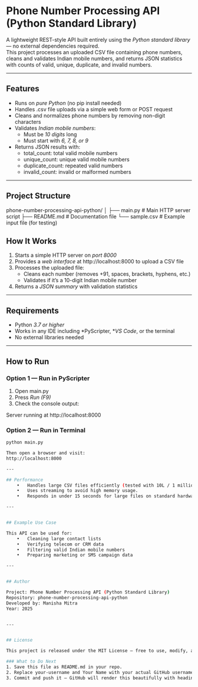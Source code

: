 # Phone Number Processing API (Python Standard Library)

A lightweight REST-style API built entirely using the *Python standard library* — no external dependencies required.  
This project processes an uploaded CSV file containing phone numbers, cleans and validates Indian mobile numbers, and returns JSON statistics with counts of valid, unique, duplicate, and invalid numbers.

---

## Features
- Runs on *pure Python* (no pip install needed)  
- Handles .csv file uploads via a simple web form or POST request  
- Cleans and normalizes phone numbers by removing non-digit characters  
- Validates *Indian mobile numbers*:
  - Must be *10 digits* long  
  - Must start with *6, 7, 8, or 9*  
- Returns JSON results with:
  - total_count: total valid mobile numbers  
  - unique_count: unique valid mobile numbers  
  - duplicate_count: repeated valid numbers  
  - invalid_count: invalid or malformed numbers  

---

## Project Structure

phone-number-processing-api-python/
│
├── main.py        # Main HTTP server script
├── README.md      # Documentation file
└── sample.csv     # Example input file (for testing)

## How It Works
1. Starts a simple HTTP server on *port 8000*
2. Provides a *web interface* at http://localhost:8000 to upload a CSV file
3. Processes the uploaded file:
   - Cleans each number (removes +91, spaces, brackets, hyphens, etc.)
   - Validates if it’s a 10-digit Indian mobile number
4. Returns a *JSON summary* with validation statistics

---

## Requirements
- Python *3.7 or higher*
- Works in any IDE including *PyScripter, **VS Code*, or the terminal
- No external libraries needed

---

## How to Run

### Option 1 — Run in PyScripter
1. Open main.py
2. Press *Run (F9)*  
3. Check the console output:

Server running at http://localhost:8000

### Option 2 — Run in Terminal
```bash
python main.py

Then open a browser and visit:
http://localhost:8000

---

## Performance
	•	Handles large CSV files efficiently (tested with 10L / 1 million numbers).
	•	Uses streaming to avoid high memory usage.
	•	Responds in under 15 seconds for large files on standard hardware.

---


## Example Use Case

This API can be used for:
	•	Cleaning large contact lists
	•	Verifying telecom or CRM data
	•	Filtering valid Indian mobile numbers
	•	Preparing marketing or SMS campaign data

---


## Author

Project: Phone Number Processing API (Python Standard Library)
Repository: phone-number-processing-api-python
Developed by: Manisha Mitra
Year: 2025


---


## License

This project is released under the MIT License — free to use, modify, and share.

### What to Do Next
1. Save this file as README.md in your repo.  
2. Replace your-username and Your Name with your actual GitHub username and name.  
3. Commit and push it — GitHub will render this beautifully with headings, tables, and code blocks.




